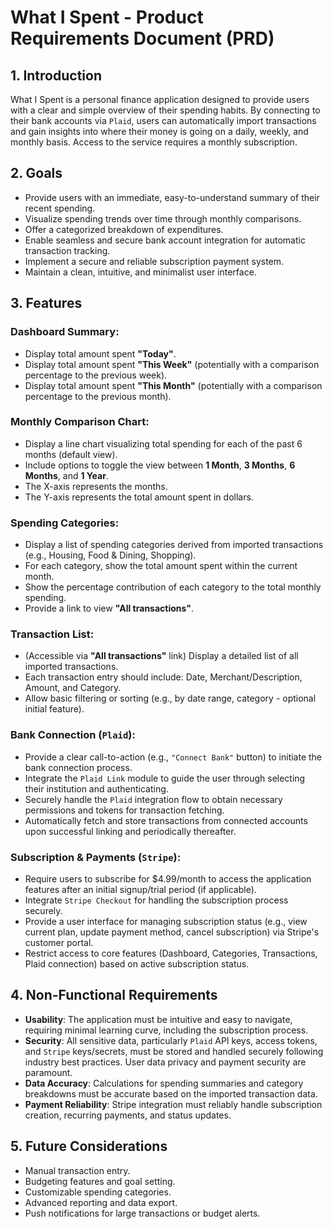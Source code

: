 # What I Spent - Product Requirements Document (PRD)

## 1. Introduction

What I Spent is a personal finance application designed to provide users with a
clear and simple overview of their spending habits. By connecting to their bank
accounts via `Plaid`, users can automatically import transactions and gain
insights into where their money is going on a daily, weekly, and monthly basis.
Access to the service requires a monthly subscription.

## 2. Goals

- Provide users with an immediate, easy-to-understand summary of their recent
  spending.
- Visualize spending trends over time through monthly comparisons.
- Offer a categorized breakdown of expenditures.
- Enable seamless and secure bank account integration for automatic transaction
  tracking.
- Implement a secure and reliable subscription payment system.
- Maintain a clean, intuitive, and minimalist user interface.

## 3. Features

### Dashboard Summary:

- Display total amount spent **"Today"**.
- Display total amount spent **"This Week"** (potentially with a comparison
  percentage to the previous week).
- Display total amount spent **"This Month"** (potentially with a comparison
  percentage to the previous month).

### Monthly Comparison Chart:

- Display a line chart visualizing total spending for each of the past 6 months
  (default view).
- Include options to toggle the view between **1 Month**, **3 Months**, **6
  Months**, and **1 Year**.
- The X-axis represents the months.
- The Y-axis represents the total amount spent in dollars.

### Spending Categories:

- Display a list of spending categories derived from imported transactions
  (e.g., Housing, Food & Dining, Shopping).
- For each category, show the total amount spent within the current month.
- Show the percentage contribution of each category to the total monthly
  spending.
- Provide a link to view **"All transactions"**.

### Transaction List:

- (Accessible via **"All transactions"** link) Display a detailed list of all
  imported transactions.
- Each transaction entry should include: Date, Merchant/Description, Amount, and
  Category.
- Allow basic filtering or sorting (e.g., by date range, category - optional
  initial feature).

### Bank Connection (`Plaid`):

- Provide a clear call-to-action (e.g., `"Connect Bank"` button) to initiate the
  bank connection process.
- Integrate the `Plaid Link` module to guide the user through selecting their
  institution and authenticating.
- Securely handle the `Plaid` integration flow to obtain necessary permissions
  and tokens for transaction fetching.
- Automatically fetch and store transactions from connected accounts upon
  successful linking and periodically thereafter.

### Subscription & Payments (`Stripe`):

- Require users to subscribe for $4.99/month to access the application features
  after an initial signup/trial period (if applicable).
- Integrate `Stripe Checkout` for handling the subscription process securely.
- Provide a user interface for managing subscription status (e.g., view current
  plan, update payment method, cancel subscription) via Stripe's customer
  portal.
- Restrict access to core features (Dashboard, Categories, Transactions, Plaid
  connection) based on active subscription status.

## 4. Non-Functional Requirements

- **Usability**: The application must be intuitive and easy to navigate,
  requiring minimal learning curve, including the subscription process.
- **Security**: All sensitive data, particularly `Plaid` API keys, access
  tokens, and `Stripe` keys/secrets, must be stored and handled securely
  following industry best practices. User data privacy and payment security are
  paramount.
- **Data Accuracy**: Calculations for spending summaries and category breakdowns
  must be accurate based on the imported transaction data.
- **Payment Reliability**: Stripe integration must reliably handle subscription
  creation, recurring payments, and status updates.

## 5. Future Considerations

- Manual transaction entry.
- Budgeting features and goal setting.
- Customizable spending categories.
- Advanced reporting and data export.
- Push notifications for large transactions or budget alerts.
